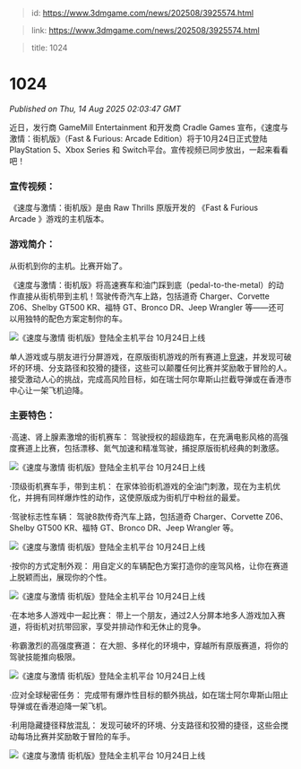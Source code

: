 > id: https://www.3dmgame.com/news/202508/3925574.html

> link: https://www.3dmgame.com/news/202508/3925574.html

> title: 1024

# 1024
_Published on Thu, 14 Aug 2025 02:03:47 GMT_

近日，发行商 GameMill Entertainment 和开发商 Cradle Games 宣布，《速度与激情：街机版》（Fast & Furious: Arcade Edition）将于10月24日正式登陆 PlayStation 5、Xbox Series 和 Switch平台。宣传视频已同步放出，一起来看看吧！

### 宣传视频：

《速度与激情：街机版》是由 Raw Thrills 原版开发的 《Fast & Furious Arcade 》游戏的主机版本。

### 游戏简介：

从街机到你的主机。比赛开始了。

《速度与激情：街机版》将高速赛车和油门踩到底（pedal-to-the-metal）的动作直接从街机带到主机！驾驶传奇汽车上路，包括道奇 Charger、Corvette Z06、Shelby GT500 KR、福特 GT、Bronco DR、Jeep Wrangler 等——还可以用独特的配色方案定制你的车。

![《速度与激情 街机版》登陆全主机平台 10月24日上线](https://img.3dmgame.com/uploads/images/news/20250814/1755136921_966327.jpg)

单人游戏或与朋友进行分屏游戏，在原版街机游戏的所有赛道上[竞速](https://www.3dmgame.com/tag/jingsu_1/)，并发现可破坏的环境、分支路径和狡猾的捷径，这些可以颠覆任何比赛并奖励敢于冒险的人。接受激动人心的挑战，完成高风险目标，如在瑞士阿尔卑斯山拦截导弹或在香港市中心让一架飞机迫降。

### 主要特色：

·高速、肾上腺素激增的街机赛车： 驾驶授权的超级跑车，在充满电影风格的高强度赛道上比赛，包括漂移、氮气加速和精准驾驶，捕捉原版街机经典的刺激感。

![《速度与激情 街机版》登陆全主机平台 10月24日上线](https://img.3dmgame.com/uploads/images/news/20250814/1755136894_139959.jpg)

·顶级街机赛车手，带到主机： 在家体验街机游戏的全油门刺激，现在为主机优化，并拥有同样爆炸性的动作，这使原版成为街机厅中粉丝的最爱。

·驾驶标志性车辆： 驾驶8款传奇汽车上路，包括道奇 Charger、Corvette Z06、Shelby GT500 KR、福特 GT、Bronco DR、Jeep Wrangler 等。

![《速度与激情 街机版》登陆全主机平台 10月24日上线](https://img.3dmgame.com/uploads/images/news/20250814/1755136894_321029.jpg)

·按你的方式定制外观： 用自定义的车辆配色方案打造你的座驾风格，让你在赛道上脱颖而出，展现你的个性。

![《速度与激情 街机版》登陆全主机平台 10月24日上线](https://img.3dmgame.com/uploads/images/news/20250814/1755136920_730523.jpg)

·在本地多人游戏中一起比赛： 带上一个朋友，通过2人分屏本地多人游戏加入赛道，将街机对抗带回家，享受并排动作和无休止的竞争。

·称霸激烈的高强度赛道： 在大胆、多样化的环境中，穿越所有原版赛道，将你的驾驶技能推向极限。

![《速度与激情 街机版》登陆全主机平台 10月24日上线](https://img.3dmgame.com/uploads/images/news/20250814/1755136894_320731.jpg)

·应对全球秘密任务： 完成带有爆炸性目标的额外挑战，如在瑞士阿尔卑斯山阻止导弹或在香港迫降一架飞机。

·利用隐藏捷径释放混乱： 发现可破坏的环境、分支路径和狡猾的捷径，这些会搅动每场比赛并奖励敢于冒险的车手。

![《速度与激情 街机版》登陆全主机平台 10月24日上线](https://img.3dmgame.com/uploads/images/news/20250814/1755136920_175868.jpg)
